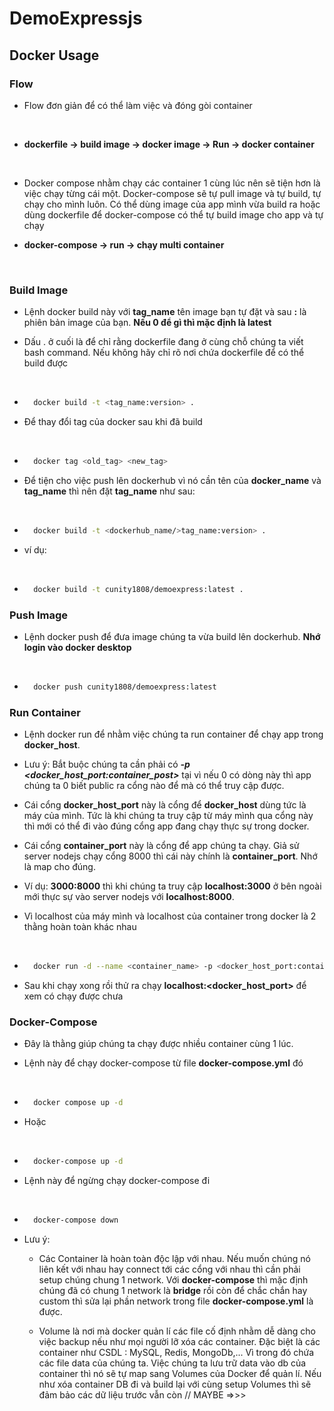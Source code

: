 # DemoExpressjs

## Docker Usage

### Flow

- Flow đơn giản để có thể làm việc và đóng gòi container
<br>

- __dockerfile -> build image -> docker image -> Run -> docker container__
<br>

- Docker compose nhằm chạy các container 1 cùng lúc nên sẽ tiện hơn là việc chạy từng cái một. Docker-compose sẽ tự pull image và tự build, tự chạy cho mình luôn. Có thể dùng image của app mình vừa build ra hoặc dùng dockerfile để docker-compose có thể tự build image cho app và tự chạy

- __docker-compose -> run -> chạy multi container__
<br>

### Build Image
- Lệnh docker build này với __tag_name__ tên image bạn tự đặt và sau __:__ là phiên bản image của bạn. __Nếu 0 để gì thì mặc định là latest__
 
- Dấu . ở cuối là để chỉ rằng dockerfile đang ở cùng chỗ chúng ta viết bash command. Nếu không hãy chỉ rõ nơi chứa dockerfile để có thể build được 
<br>

- ```bash
    docker build -t <tag_name:version> .

- Để thay đổi tag của docker sau khi đã build
<br>

- ```bash 
    docker tag <old_tag> <new_tag>

- Để tiện cho việc push lên dockerhub vì nó cần tên của __docker_name__ và __tag_name__ thì nên đặt __tag_name__ như sau:
<br>

- ```bash 
    docker build -t <dockerhub_name/>tag_name:version> .

- ví dụ:
<br>

- ```bash 
    docker build -t cunity1808/demoexpress:latest .

### Push Image
- Lệnh docker push để đưa image chúng ta vừa build lên dockerhub. __Nhớ login vào docker desktop__
<br>

- ```bash 
    docker push cunity1808/demoexpress:latest

### Run Container
- Lệnh docker run để nhằm việc chúng ta run container để chạy app trong __docker_host__.

- Lưu ý: Bắt buộc chúng ta cần phải có ___-p <docker_host_port:container_post>___ tại vì nếu 0 có dòng này thì app chúng ta 0 biết public ra cổng nào để mà có thể truy cập được.

- Cái cổng __docker_host_port__ này là cổng để __docker_host__ dùng tức là máy của mình. Tức là khi chúng ta truy cập từ máy mình qua cổng này thì mới có thể đi vào đúng cổng app đang chạy thực sự trong docker.

- Cái cổng __container_port__ này là cổng để app chúng ta chạy. Giả sử server nodejs chạy cổng 8000 thì cái này chính là __container_port__. Nhớ là map cho đúng.

- Ví dụ: __3000:8000__ thì khi chúng ta truy cập __localhost:3000__ ở bên ngoài mới thực sự vào server nodejs với __localhost:8000__.

- Vì localhost của máy mình và localhost của container trong docker là 2 thằng hoàn toàn khác nhau
<br>

- ```bash 
    docker run -d --name <container_name> -p <docker_host_port:container_post> cunity1808\demoexpress:latest

- Sau khi chạy xong rồi thử ra chạy __localhost:<docker_host_port>__ để xem có chạy được chưa

### Docker-Compose
- Đây là thằng giúp chúng ta chạy được nhiều container cùng 1 lúc.

- Lệnh này để chạy docker-compose từ file __docker-compose.yml__ đó
<br>

- ```bash 
    docker compose up -d

- Hoặc
<br>

- ```bash 
    docker-compose up -d

- Lệnh này để ngừng chạy docker-compose đi
<br>

- ```bash 
    docker-compose down

- Lưu ý: 
    - Các Container là hoàn toàn độc lập với nhau. Nếu muốn chúng nó liên kết với nhau hay connect tới các cổng với nhau thì cần phải setup chúng chung 1 network. Với __docker-compose__ thì mặc định chúng đã có chung 1 network là __bridge__ rồi còn để chắc chắn hay custom thì sửa lại phần network trong file __docker-compose.yml__ là được.

    - Volume là nơi mà docker quản lí các file cố định nhằm dễ dàng cho việc backup nếu như mọi người lỡ xóa các container. Đặc biệt là các container như CSDL : MySQL, Redis, MongoDb,... Vì trong đó chứa các file data của chúng ta. Việc chúng ta lưu trữ data vào db của container thì nó sẽ tự map sang Volumes của Docker để quản lí. Nếu như xóa container DB đi và build lại với cùng setup Volumes thì sẽ đảm bảo các dữ liệu trước vẫn còn // MAYBE =>>>









